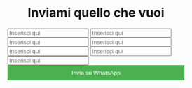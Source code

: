 
<html>
<head>
  <title>Pizzata gioved</title>
  <meta name="viewport" content="width=device-width, initial-scale=1">
  <style>
    * {
      box-sizing: border-box;
    }

    body {
      font-family: Arial, sans-serif;
      margin: 0;
      padding: 20px;
    }

    h1 {
      text-align: center;
    }

    form {
      margin-bottom: 20px;
    }

    input[type="text"] {
      width: 100%;
      padding: 10px;
      margin-bottom: 10px;
    }

    button {
      width: 100%;
      padding: 10px;
      background-color: #4CAF50;
      color: #fff;
      border: none;
      cursor: pointer;
    }
  </style>
</head>
<body>
  <h1>Inviami quello che vuoi</h1>

  <form onsubmit="return false;">
    <input type="text" placeholder="Inserisci qui" id="input1" />
    <input type="text" placeholder="Inserisci qui" id="input2" />
    <input type="text" placeholder="Inserisci qui" id="input3" />
    <input type="text" placeholder="Inserisci qui" id="input4" />
    <input type="text" placeholder="Inserisci qui" id="input5" />
    <input type="text" placeholder="Inserisci qui" id="input6" />
    <input type="text" placeholder="Inserisci qui" id="input7" />
    <button onclick="confermaInvio()">Invia su WhatsApp</button>
  </form>

  <script>
    function inviaListaWhatsApp() {
      var valori = [];

      for (var i = 1; i <= 7; i++) {
        var inputId = "input" + i;
        var input = document.getElementById(inputId);
        valori.push(input.value);
      }

      var messaggio = "Per giovedì voglio:\n" + "-" valori.join("\n");
      var numeroTelefono = "3756046392";

      var url = "https://wa.me/" + numeroTelefono + "?text=" + encodeURIComponent(messaggio);
      window.open(url, "_blank");
    }

    function confermaInvio() {
      if (confirm("E se poi te ne penti, vuoi inviare?")) {
        inviaListaWhatsApp();
      }
    }
  </script>
</body>
</html>
